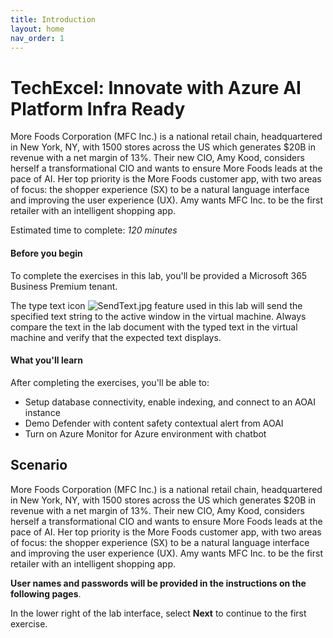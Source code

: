 ```yaml
---
title: Introduction
layout: home
nav_order: 1
---
```


# TechExcel: Innovate with Azure AI Platform Infra Ready


More Foods Corporation (MFC Inc.) is a national retail chain, headquartered in New York, NY, with 1500 stores across the US which generates $20B in revenue with a net margin of 13%. Their new CIO, Amy Kood, considers herself a transformational CIO and wants to ensure More Foods leads at the pace of AI. Her top priority is the More Foods customer app, with two areas of focus: the shopper experience (SX) to be a natural language interface and improving the user experience (UX). Amy wants MFC Inc. to be the first retailer with an intelligent shopping app.

Estimated time to complete: *120 minutes* 

#### **Before you begin** 

To complete the exercises in this lab, you'll be provided a Microsoft 365 Business Premium tenant.  

The type text icon ![SendText.jpg](../media/SendText.jpg "Send text") feature used in this lab will send the specified text string to the active window in the virtual machine. Always compare the text in the lab document with the typed text in the virtual machine and verify that the expected text displays. 

#### **What you'll learn** 

After completing the exercises, you'll be able to: 

- Setup database connectivity, enable indexing, and connect to an AOAI instance
- Demo Defender with content safety contextual alert from AOAI  
- Turn on Azure Monitor for Azure environment with chatbot  

## **Scenario** 

More Foods Corporation (MFC Inc.) is a national retail chain, headquartered in New York, NY, with 1500 stores across the US which generates $20B in revenue with a net margin of 13%. Their new CIO, Amy Kood, considers herself a transformational CIO and wants to ensure More Foods leads at the pace of AI. Her top priority is the More Foods customer app, with two areas of focus: the shopper experience (SX) to be a natural language interface and improving the user experience (UX). Amy wants MFC Inc. to be the first retailer with an intelligent shopping app.


**User names and passwords will be provided in the instructions on the following pages**.  

In the lower right of the lab interface, select **Next** to continue to the first exercise. 

